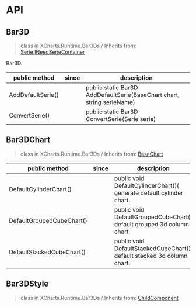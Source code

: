 # API

## Bar3D

> class in XCharts.Runtime.Bar3Ds / Inherits from: [Serie](https://xcharts-team.github.io/docs/api#serie),[INeedSerieContainer](https://xcharts-team.github.io/docs/api#ineedseriecontainer)

Bar3D.

|public method|since|description|
|--|--|--|
|AddDefaultSerie()||public static Bar3D AddDefaultSerie(BaseChart chart, string serieName)|
|ConvertSerie()||public static Bar3D ConvertSerie(Serie serie)|

## Bar3DChart

> class in XCharts.Runtime.Bar3Ds / Inherits from: [BaseChart](https://xcharts-team.github.io/docs/api#basechart)


|public method|since|description|
|--|--|--|
|DefaultCylinderChart()||public void DefaultCylinderChart(){<br/>generate default cylinder chart. |
|DefaultGroupedCubeChart()||public void DefaultGroupedCubeChart()<br/>default grouped 3d column chart. |
|DefaultStackedCubeChart()||public void DefaultStackedCubeChart()<br/>default stacked 3d column chart. |

## Bar3DStyle

> class in XCharts.Runtime.Bar3Ds / Inherits from: [ChildComponent](https://xcharts-team.github.io/docs/api#childcomponent)


